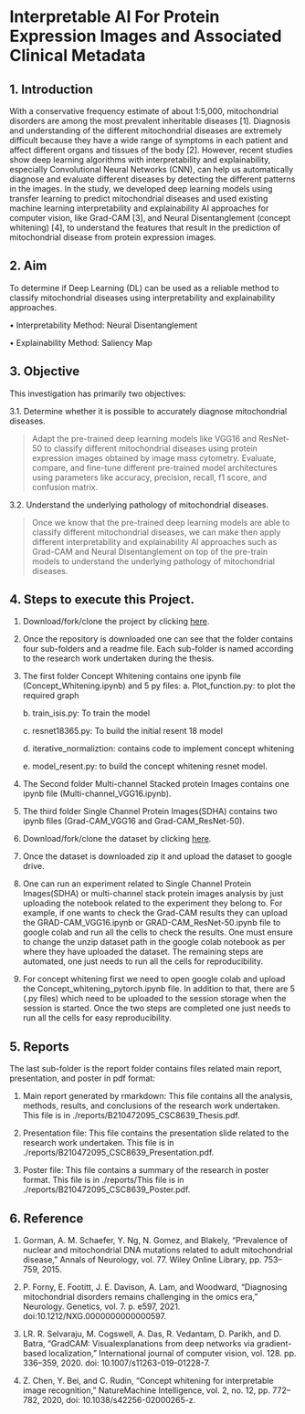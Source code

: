 # Interpretable AI For Protein Expression Images and Associated Clinical Metadata

## 1. Introduction

With a conservative frequency estimate of about 1:5,000, mitochondrial disorders are among the most prevalent inheritable diseases [1]. Diagnosis and understanding of the different mitochondrial diseases are extremely difficult because they have a wide range of symptoms in each patient and affect different organs and tissues of the body [2]. However, recent studies show deep learning algorithms with interpretability and explainability, especially Convolutional Neural Networks (CNN), can help us automatically diagnose and evaluate different diseases by detecting the different patterns in the images. In the study, we developed deep learning models using transfer learning to predict mitochondrial diseases and used existing machine learning interpretability and explainability AI approaches for computer vision, like Grad-CAM [3], and Neural Disentanglement (concept whitening) [4], to understand the features that result in the prediction of mitochondrial disease from protein expression images.

## 2. Aim

To determine if Deep Learning (DL) can be used as a reliable method to classify mitochondrial diseases using interpretability
and explainability approaches.

• Interpretability Method: Neural Disentanglement

• Explainability Method: Saliency Map 

## 3. Objective

This investigation has primarily two objectives:

3.1. Determine whether it is possible to accurately diagnose mitochondrial diseases.

>  Adapt the pre-trained deep learning models like VGG16 and ResNet-50 to classify different mitochondrial diseases using protein expression images obtained by image mass cytometry.     Evaluate, compare, and fine-tune different pre-trained model architectures using parameters like accuracy, precision, recall, f1 score, and confusion matrix.

3.2. Understand the underlying pathology of mitochondrial diseases.

> Once we know that the pre-trained deep learning models are able to classify different mitochondrial diseases, we can make then apply different interpretability and explainability AI approaches such as Grad-CAM and Neural Disentanglement on top of the pre-train models to understand the underlying pathology of mitochondrial diseases. 

## 4. Steps to execute this Project.

1. Download/fork/clone the project by clicking [here](https://github.com/pillasatish/Intrepretable_AI).

2. Once the repository is downloaded one can see that the folder contains four sub-folders and a readme file. Each sub-folder is named according to the research work undertaken during the thesis.  

3. The first folder Concept Whitening contains one ipynb file (Concept_Whitening.ipynb) and 5 py files:
	a. Plot_function.py: to plot the required graph

	b. train_isis.py: To train the model

	c. resnet18365.py: To build the initial resent 18 model

	d. iterative_normaliztion: contains code to implement concept whitening

	e. model_resent.py: to build the concept whitening resnet model.

4. The Second folder Multi-channel Stacked protein Images contains one ipynb file (Multi-channel_VGG16.ipynb).

5. The third folder Single Channel Protein Images(SDHA) contains two ipynb files (Grad-CAM_VGG16 and Grad-CAM_ResNet-50).

6. Download/fork/clone the dataset by clicking [here](https://github.com/atifkhanncl/interpretable_AI).

7. Once the dataset is downloaded zip it and upload the dataset to google drive. 

8. One can run an experiment related to Single Channel Protein Images(SDHA) or multi-channel stack protein images analysis by just uploading the notebook related to the experiment they belong to. For example, if one wants to check the Grad-CAM results they can upload the GRAD-CAM_VGG16.ipynb or GRAD-CAM_ResNet-50.ipynb file to google colab and run all the cells to check the results. One must ensure to change the unzip dataset path in the google colab notebook as per where they have uploaded the dataset. The remaining steps are automated, one just needs to run all the cells for reproducibility.

9. For concept whitening first we need to open google colab and upload the Concept_whitening_pytorch.ipynb file. In addition to that, there are 5 (.py files) which need to be uploaded to the session storage when the session is started. Once the two steps are completed one just needs to run all the cells for easy reproducibility.
 

## 5. Reports

The last sub-folder is the report folder contains files related main report, presentation, and poster in pdf format:

1. Main report generated by rmarkdown: This file contains all the analysis, methods, results, and conclusions of the research work undertaken. This file is in ./reports/B210472095_CSC8639_Thesis.pdf.

2. Presentation file: This file contains the presentation slide related to the research work undertaken. This file is in ./reports/B210472095_CSC8639_Presentation.pdf.

3. Poster file: This file contains a summary of the research in poster format. This file is in ./reports/This file is in ./reports/B210472095_CSC8639_Poster.pdf.

## 6. Reference

1. Gorman, A. M. Schaefer, Y. Ng, N. Gomez, and Blakely, “Prevalence of nuclear and mitochondrial DNA mutations related to adult mitochondrial disease,” Annals of Neurology, vol. 77. Wiley Online Library, pp. 753–759, 2015.

2. P. Forny, E. Footitt, J. E. Davison, A. Lam, and Woodward, “Diagnosing mitochondrial disorders remains challenging in the omics era,” Neurology. Genetics, vol. 7. p. e597, 2021. doi:10.1212/NXG.0000000000000597.

3. LR. R. Selvaraju, M. Cogswell, A. Das, R. Vedantam, D. Parikh, and D. Batra, “GradCAM: Visualexplanations from deep networks via gradient-based localization,” International journal of computer vision, vol. 128. pp. 336–359, 2020. doi: 10.1007/s11263-019-01228-7.

4. Z. Chen, Y. Bei, and C. Rudin, “Concept whitening for interpretable image recognition,” NatureMachine Intelligence, vol. 2, no. 12, pp. 772–782, 2020, doi: 10.1038/s42256-02000265-z.
